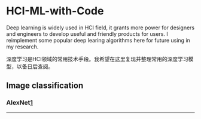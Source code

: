 # HCI-ML-with-Code
Deep learning is widely used in HCI field, it grants more power for designers and engineers to develop useful and friendly products for users. 
I reimplement some popular deep learing algorithms here for future using in my research.

深度学习是HCI领域的常用技术手段。我希望在这里复现并整理常用的深度学习模型，以备日后查阅。

## Image classification
### AlexNet[1](https://github.com/Xinrui-Fang/HCI-ML-with-Code/tree/master/Image%20Classification/AlexNet)

***

